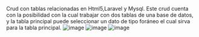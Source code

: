 Crud con tablas relacionadas en Html5,Laravel y Mysql.
Este crud cuenta con la posibilidad con la cual trabajar con dos tablas de una base de datos, y la tabla principal puede seleccionar un dato de tipo foráneo el cual sirva para la tabla principal.
![image](https://github.com/TheDano343/tablas-relacionadas-laravel/assets/128099070/dd7043aa-d5e9-4dcf-aeb1-a75f43e9fefc)
![image](https://github.com/TheDano343/tablas-relacionadas-laravel/assets/128099070/ed90e2bc-dbb8-4dca-bce3-b4a91cdb3f2d)
![image](https://github.com/TheDano343/tablas-relacionadas-laravel/assets/128099070/28b2d858-c380-40ea-aa7d-19b27e92727f)

